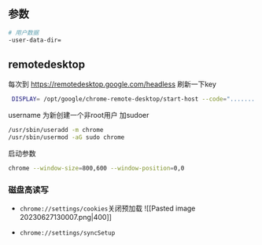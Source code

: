 ## 参数
```bash
# 用户数据
-user-data-dir=
```

## remotedesktop

每次到 https://remotedesktop.google.com/headless 刷新一下key
```bash
 DISPLAY= /opt/google/chrome-remote-desktop/start-host --code="..............." --redirect-url="https://remotedesktop.google.com/_/oauthredirect" --name=$(hostname) --user-name=chrome
```
username 为新创建一个非root用户
加sudoer
```bash
/usr/sbin/useradd -m chrome
/usr/sbin/usermod -aG sudo chrome
```

启动参数
```bash
chrome --window-size=800,600 --window-position=0,0
```

### 磁盘高读写
-  `chrome://settings/cookies`关闭预加载
![[Pasted image 20230627130007.png|400]]

- `chrome://settings/syncSetup`